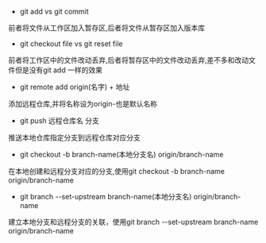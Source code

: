 + git add vs git commit 

前者将文件从工作区加入暂存区,后者将文件从暂存区加入版本库

+ git checkout file vs git reset file

前者将工作区中的文件改动丢弃,后者将暂存区中的文件改动丢弃,差不多和改动文件但是没有git add 一样的效果

+ git remote add origin(名字) + 地址

添加远程仓库,并将名称设为origin-也是默认名称

+ git push 远程仓库名 分支

推送本地仓库指定分支到远程仓库对应分支

+ git checkout -b branch-name(本地分支名) origin/branch-name

在本地创建和远程分支对应的分支,使用git checkout -b branch-name origin/branch-name

+ git branch --set-upstream branch-name(本地分支名) origin/branch-name

建立本地分支和远程分支的关联，使用git branch --set-upstream branch-name origin/branch-name